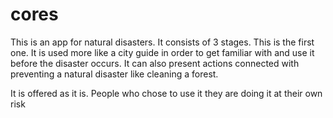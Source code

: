 # cores 
This is an app for natural disasters. It consists of 3 stages. This is the first one. It is used more like a city guide in order to get familiar with and use it before the disaster occurs. It can also present actions connected with preventing a natural  disaster like cleaning a forest.

It is offered as it is. People who chose to use it they are doing it at their own risk
